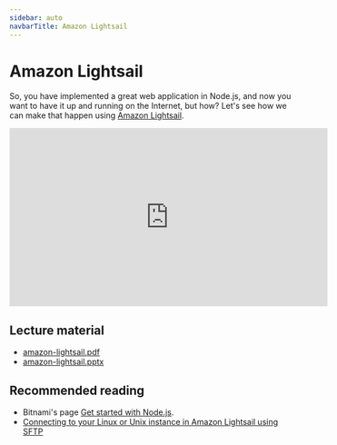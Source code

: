 ```yaml
---
sidebar: auto
navbarTitle: Amazon Lightsail
---
```


# Amazon Lightsail
So, you have implemented a great web application in Node.js, and now you want to have it up and running on the Internet, but how? Let's see how we can make that happen using [Amazon Lightsail](https://aws.amazon.com/lightsail/).

<iframe width="560" height="314" src="https://www.youtube.com/embed/s8GuMPwf46g" frameborder="0" allow="accelerometer; autoplay; encrypted-media; gyroscope; picture-in-picture" allowfullscreen></iframe>

## Lecture material
* [amazon-lightsail.pdf](amazon-lightsail.pdf)
* [amazon-lightsail.pptx](amazon-lightsail.pptx)

## Recommended reading
* Bitnami's page [Get started with Node.js](https://docs.bitnami.com/aws/infrastructure/nodejs/get-started/get-started/).
* [Connecting to your Linux or Unix instance in Amazon Lightsail using SFTP](https://lightsail.aws.amazon.com/ls/docs/en_us/articles/amazon-lightsail-connecting-to-linux-unix-instance-using-sftp)
